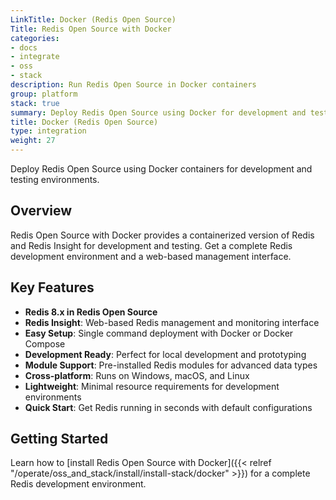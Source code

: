 ```yaml
---
LinkTitle: Docker (Redis Open Source)
Title: Redis Open Source with Docker
categories:
- docs
- integrate
- oss
- stack
description: Run Redis Open Source in Docker containers
group: platform
stack: true
summary: Deploy Redis Open Source using Docker for development and testing environments.
title: Docker (Redis Open Source)
type: integration
weight: 27
---
```


Deploy Redis Open Source using Docker containers for development and testing environments.

## Overview

Redis Open Source with Docker provides a containerized version of Redis and Redis Insight for development and testing. Get a complete Redis development environment and a web-based management interface.

## Key Features

- **Redis 8.x in Redis Open Source**
- **Redis Insight**: Web-based Redis management and monitoring interface
- **Easy Setup**: Single command deployment with Docker or Docker Compose
- **Development Ready**: Perfect for local development and prototyping
- **Module Support**: Pre-installed Redis modules for advanced data types
- **Cross-platform**: Runs on Windows, macOS, and Linux
- **Lightweight**: Minimal resource requirements for development environments
- **Quick Start**: Get Redis running in seconds with default configurations

## Getting Started

Learn how to [install Redis Open Source with Docker]({{< relref "/operate/oss_and_stack/install/install-stack/docker" >}}) for a complete Redis development environment.
